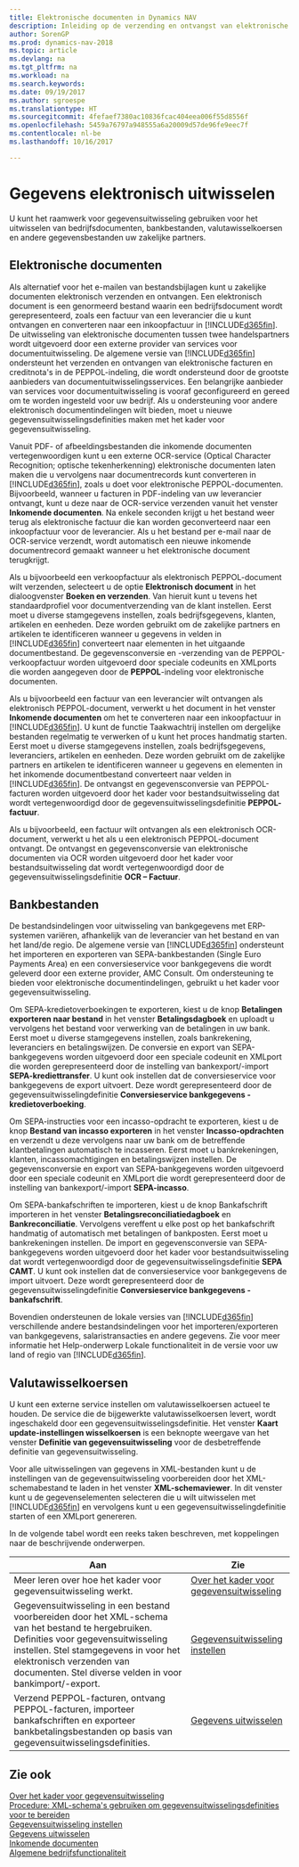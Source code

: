 ```yaml
---
title: Elektronische documenten in Dynamics NAV
description: Inleiding op de verzending en ontvangst van elektronische documenten in [!INCLUDE[d365fin](includes/d365fin_md.md)].
author: SorenGP
ms.prod: dynamics-nav-2018
ms.topic: article
ms.devlang: na
ms.tgt_pltfrm: na
ms.workload: na
ms.search.keywords: 
ms.date: 09/19/2017
ms.author: sgroespe
ms.translationtype: HT
ms.sourcegitcommit: 4fefaef7380ac10836fcac404eea006f55d8556f
ms.openlocfilehash: 5459a76797a948555a6a20009d57de96fe9eec7f
ms.contentlocale: nl-be
ms.lasthandoff: 10/16/2017

---
```

# <a name="exchanging-data-electronically"></a>Gegevens elektronisch uitwisselen
U kunt het raamwerk voor gegevensuitwisseling gebruiken voor het uitwisselen van bedrijfsdocumenten, bankbestanden, valutawisselkoersen en andere gegevensbestanden uw zakelijke partners.

## <a name="electronic-documents"></a>Elektronische documenten
Als alternatief voor het e-mailen van bestandsbijlagen kunt u zakelijke documenten elektronisch verzenden en ontvangen. Een elektronisch document is een genormeerd bestand waarin een bedrijfsdocument wordt gerepresenteerd, zoals een factuur van een leverancier die u kunt ontvangen en converteren naar een inkoopfactuur in [!INCLUDE[d365fin](includes/d365fin_md.md)]. De uitwisseling van elektronische documenten tussen twee handelspartners wordt uitgevoerd door een externe provider van services voor documentuitwisseling. De algemene versie van [!INCLUDE[d365fin](includes/d365fin_md.md)] ondersteunt het verzenden en ontvangen van elektronische facturen en creditnota's in de PEPPOL-indeling, die wordt ondersteund door de grootste aanbieders van documentuitwisselingsservices. Een belangrijke aanbieder van services voor documentuitwisseling is vooraf geconfigureerd en gereed om te worden ingesteld voor uw bedrijf. Als u ondersteuning voor andere elektronisch documentindelingen wilt bieden, moet u nieuwe gegevensuitwisselingsdefinities maken met het kader voor gegevensuitwisseling.  

Vanuit PDF- of afbeeldingsbestanden die inkomende documenten vertegenwoordigen kunt u een externe OCR-service (Optical Character Recognition; optische tekenherkenning) elektronische documenten laten maken die u vervolgens naar documentrecords kunt converteren in [!INCLUDE[d365fin](includes/d365fin_md.md)], zoals u doet voor elektronische PEPPOL-documenten. Bijvoorbeeld, wanneer u facturen in PDF-indeling van uw leverancier ontvangt, kunt u deze naar de OCR-service verzenden vanuit het venster **Inkomende documenten**. Na enkele seconden krijgt u het bestand weer terug als elektronische factuur die kan worden geconverteerd naar een inkoopfactuur voor de leverancier. Als u het bestand per e-mail naar de OCR-service verzendt, wordt automatisch een nieuwe inkomende documentrecord gemaakt wanneer u het elektronische document terugkrijgt.  

Als u bijvoorbeeld een verkoopfactuur als elektronisch PEPPOL-document wilt verzenden, selecteert u de optie **Elektronisch document** in het dialoogvenster **Boeken en verzenden**. Van hieruit kunt u tevens het standaardprofiel voor documentverzending van de klant instellen. Eerst moet u diverse stamgegevens instellen, zoals bedrijfsgegevens, klanten, artikelen en eenheden. Deze worden gebruikt om de zakelijke partners en artikelen te identificeren wanneer u gegevens in velden in [!INCLUDE[d365fin](includes/d365fin_md.md)] converteert naar elementen in het uitgaande documentbestand. De gegevensconversie en -verzending van de PEPPOL-verkoopfactuur worden uitgevoerd door speciale codeunits en XMLports die worden aangegeven door de **PEPPOL**-indeling voor elektronische documenten.  

Als u bijvoorbeeld een factuur van een leverancier wilt ontvangen als elektronisch PEPPOL-document, verwerkt u het document in het venster **Inkomende documenten** om het te converteren naar een inkoopfactuur in [!INCLUDE[d365fin](includes/d365fin_md.md)]. U kunt de functie Taakwachtrij instellen om dergelijke bestanden regelmatig te verwerken of u kunt het proces handmatig starten. Eerst moet u diverse stamgegevens instellen, zoals bedrijfsgegevens, leveranciers, artikelen en eenheden. Deze worden gebruikt om de zakelijke partners en artikelen te identificeren wanneer u gegevens en elementen in het inkomende documentbestand converteert naar velden in [!INCLUDE[d365fin](includes/d365fin_md.md)]. De ontvangst en gegevensconversie van PEPPOL-facturen worden uitgevoerd door het kader voor bestandsuitwisseling dat wordt vertegenwoordigd door de gegevensuitwisselingsdefinitie **PEPPOL- factuur**.  

 Als u bijvoorbeeld, een factuur wilt ontvangen als een elektronisch OCR-document, verwerkt u het als u een elektronisch PEPPOL-document ontvangt. De ontvangst en gegevensconversie van elektronische documenten via OCR worden uitgevoerd door het kader voor bestandsuitwisseling dat wordt vertegenwoordigd door de gegevensuitwisselingsdefinitie **OCR – Factuur**.  

## <a name="bank-files"></a>Bankbestanden  
 De bestandsindelingen voor uitwisseling van bankgegevens met ERP-systemen variëren, afhankelijk van de leverancier van het bestand en van het land/de regio. De algemene versie van [!INCLUDE[d365fin](includes/d365fin_md.md)] ondersteunt het importeren en exporteren van SEPA-bankbestanden (Single Euro Payments Area) en een conversieservice voor bankgegevens die wordt geleverd door een externe provider, AMC Consult. Om ondersteuning te bieden voor elektronische documentindelingen, gebruikt u het kader voor gegevensuitwisseling.  

Om SEPA-kredietoverboekingen te exporteren, kiest u de knop **Betalingen exporteren naar bestand** in het venster **Betalingsdagboek** en uploadt u vervolgens het bestand voor verwerking van de betalingen in uw bank. Eerst moet u diverse stamgegevens instellen, zoals bankrekening, leveranciers en betalingswijzen. De conversie en export van SEPA-bankgegevens worden uitgevoerd door een speciale codeunit en XMLport die worden gerepresenteerd door de instelling van bankexport/-import **SEPA-krediettransfer**. U kunt ook instellen dat de conversieservice voor bankgegevens de export uitvoert. Deze wordt gerepresenteerd door de gegevensuitwisselingdefinitie **Conversieservice bankgegevens - kredietoverboeking**.  

Om SEPA-instructies voor een incasso-opdracht te exporteren, kiest u de knop **Bestand van incasso exporteren** in het venster **Incasso-opdrachten** en verzendt u deze vervolgens naar uw bank om de betreffende klantbetalingen automatisch te incasseren. Eerst moet u bankrekeningen, klanten, incassomachtigingen en betalingswijzen instellen. De gegevensconversie en export van SEPA-bankgegevens worden uitgevoerd door een speciale codeunit en XMLport die wordt gerepresenteerd door de instelling van bankexport/-import **SEPA-incasso**.  

Om SEPA-bankafschriften te importeren, kiest u de knop Bankafschrift importeren in het venster **Betalingsreconciliatiedagboek** en **Bankreconciliatie**. Vervolgens vereffent u elke post op het bankafschrift handmatig of automatisch met betalingen of bankposten. Eerst moet u bankrekeningen instellen. De import en gegevensconversie van SEPA-bankgegevens worden uitgevoerd door het kader voor bestandsuitwisseling dat wordt vertegenwoordigd door de gegevensuitwisselingsdefinitie **SEPA CAMT**. U kunt ook instellen dat de conversieservice voor bankgegevens de import uitvoert. Deze wordt gerepresenteerd door de gegevensuitwisselingdefinitie **Conversieservice bankgegevens - bankafschrift**.  

 Bovendien ondersteunen de lokale versies van [!INCLUDE[d365fin](includes/d365fin_md.md)] verschillende andere bestandsindelingen voor het importeren/exporteren van bankgegevens, salaristransacties en andere gegevens. Zie voor meer informatie het Help-onderwerp Lokale functionaliteit in de versie voor uw land of regio van [!INCLUDE[d365fin](includes/d365fin_md.md)].  

## <a name="currency-exchange-rates"></a>Valutawisselkoersen  
U kunt een externe service instellen om valutawisselkoersen actueel te houden. De service die de bijgewerkte valutawisselkoersen levert, wordt ingeschakeld door een gegevensuitwisselingsdefinitie. Het venster **Kaart update-instellingen wisselkoersen** is een beknopte weergave van het venster **Definitie van gegevensuitwisseling** voor de desbetreffende definitie van gegevensuitwisseling.  

Voor alle uitwisselingen van gegevens in XML-bestanden kunt u de instellingen van de gegevensuitwisseling voorbereiden door het XML-schemabestand te laden in het venster **XML-schemaviewer**. In dit venster kunt u de gegevenselementen selecteren die u wilt uitwisselen met [!INCLUDE[d365fin](includes/d365fin_md.md)] en vervolgens kunt u een gegevensuitwisselingdefinitie starten of een XMLport genereren.  

In de volgende tabel wordt een reeks taken beschreven, met koppelingen naar de beschrijvende onderwerpen.  

|Aan|Zie|  
|--------|---------|  
|Meer leren over hoe het kader voor gegevensuitwisseling werkt.|[Over het kader voor gegevensuitwisseling](across-about-the-data-exchange-framework.md)|  
|Gegevensuitwisseling in een bestand voorbereiden door het XML-schema van het bestand te hergebruiken. Definities voor gegevensuitwisseling instellen. Stel stamgegevens in voor het elektronisch verzenden van documenten. Stel diverse velden in voor bankimport/-export.|[Gegevensuitwisseling instellen](across-set-up-data-exchange.md)|  
|Verzend PEPPOL-facturen, ontvang PEPPOL-facturen, importeer bankafschriften en exporteer bankbetalingsbestanden op basis van gegevensuitwisselingsdefinities.|[Gegevens uitwisselen](across-exchange-data.md)|  

## <a name="see-also"></a>Zie ook  
[Over het kader voor gegevensuitwisseling](across-about-the-data-exchange-framework.md)  
[Procedure: XML-schema's gebruiken om gegevensuitwisselingsdefinities voor te bereiden](across-how-to-use-xml-schemas-to-prepare-data-exchange-definitions.md)  
[Gegevensuitwisseling instellen](across-set-up-data-exchange.md)  
[Gegevens uitwisselen](across-exchange-data.md)  
[Inkomende documenten](across-income-documents.md)  
[Algemene bedrijfsfunctionaliteit](ui-across-business-areas.md)

